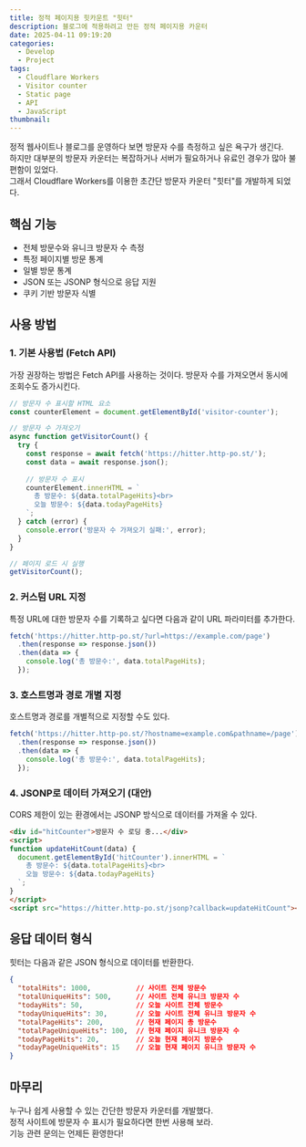 ```yaml
---
title: 정적 페이지용 힛카운트 "힛터"
description: 블로그에 적용하려고 만든 정적 페이지용 카운터
date: 2025-04-11 09:19:20
categories:
  - Develop
  - Project
tags:
  - Cloudflare Workers
  - Visitor counter
  - Static page
  - API
  - JavaScript
thumbnail: 
---
```


정적 웹사이트나 블로그를 운영하다 보면 방문자 수를 측정하고 싶은 욕구가 생긴다.  
하지만 대부분의 방문자 카운터는 복잡하거나 서버가 필요하거나 유료인 경우가 많아 불편함이 있었다.  
그래서 Cloudflare Workers를 이용한 초간단 방문자 카운터 "힛터"를 개발하게 되었다.

## 핵심 기능

- 전체 방문수와 유니크 방문자 수 측정
- 특정 페이지별 방문 통계
- 일별 방문 통계
- JSON 또는 JSONP 형식으로 응답 지원
- 쿠키 기반 방문자 식별

## 사용 방법

### 1. 기본 사용법 (Fetch API)

가장 권장하는 방법은 Fetch API를 사용하는 것이다. 방문자 수를 가져오면서 동시에 조회수도 증가시킨다.

```javascript
// 방문자 수 표시할 HTML 요소
const counterElement = document.getElementById('visitor-counter');

// 방문자 수 가져오기
async function getVisitorCount() {
  try {
    const response = await fetch('https://hitter.http-po.st/');
    const data = await response.json();
    
    // 방문자 수 표시
    counterElement.innerHTML = `
      총 방문수: ${data.totalPageHits}<br>
      오늘 방문수: ${data.todayPageHits}
    `;
  } catch (error) {
    console.error('방문자 수 가져오기 실패:', error);
  }
}

// 페이지 로드 시 실행
getVisitorCount();
```

### 2. 커스텀 URL 지정

특정 URL에 대한 방문자 수를 기록하고 싶다면 다음과 같이 URL 파라미터를 추가한다.

```javascript
fetch('https://hitter.http-po.st/?url=https://example.com/page')
  .then(response => response.json())
  .then(data => {
    console.log('총 방문수:', data.totalPageHits);
  });
```

### 3. 호스트명과 경로 개별 지정

호스트명과 경로를 개별적으로 지정할 수도 있다.

```javascript
fetch('https://hitter.http-po.st/?hostname=example.com&pathname=/page')
  .then(response => response.json())
  .then(data => {
    console.log('총 방문수:', data.totalPageHits);
  });
```

### 4. JSONP로 데이터 가져오기 (대안)

CORS 제한이 있는 환경에서는 JSONP 방식으로 데이터를 가져올 수 있다.

```html
<div id="hitCounter">방문자 수 로딩 중...</div>
<script>
function updateHitCount(data) {
  document.getElementById('hitCounter').innerHTML = `
    총 방문수: ${data.totalPageHits}<br>
    오늘 방문수: ${data.todayPageHits}
  `;
}
</script>
<script src="https://hitter.http-po.st/jsonp?callback=updateHitCount"></script>
```

## 응답 데이터 형식

힛터는 다음과 같은 JSON 형식으로 데이터를 반환한다.

```json
{
  "totalHits": 1000,           // 사이트 전체 방문수
  "totalUniqueHits": 500,      // 사이트 전체 유니크 방문자 수
  "todayHits": 50,             // 오늘 사이트 전체 방문수
  "todayUniqueHits": 30,       // 오늘 사이트 전체 유니크 방문자 수
  "totalPageHits": 200,        // 현재 페이지 총 방문수
  "totalPageUniqueHits": 100,  // 현재 페이지 유니크 방문자 수
  "todayPageHits": 20,         // 오늘 현재 페이지 방문수
  "todayPageUniqueHits": 15    // 오늘 현재 페이지 유니크 방문자 수
}
```

## 마무리

누구나 쉽게 사용할 수 있는 간단한 방문자 카운터를 개발했다.  
정적 사이트에 방문자 수 표시가 필요하다면 한번 사용해 보라.  
기능 관련 문의는 언제든 환영한다!